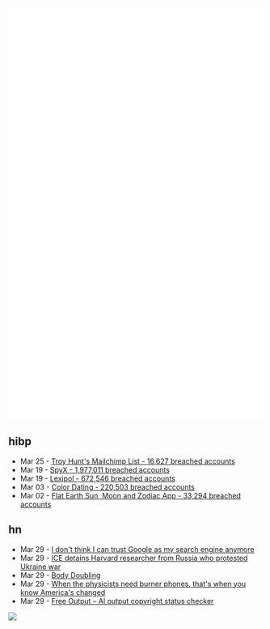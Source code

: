 ![Metrics](https://raw.githubusercontent.com/phixion/phixion/master/metrics.svg)

## hibp

<!--
for https://github.com/phixion/phixion/blob/main/.github/workflows/feeds.yml
-->
<!--START_SECTION:haveibeenpwnd-->
- Mar 25 - [Troy Hunt's Mailchimp List - 16,627 breached accounts](https://haveibeenpwned.com/PwnedWebsites#TroyHuntMailchimpList)
- Mar 19 - [SpyX - 1,977,011 breached accounts](https://haveibeenpwned.com/PwnedWebsites#SpyX)
- Mar 19 - [Lexipol - 672,546 breached accounts](https://haveibeenpwned.com/PwnedWebsites#Lexipol)
- Mar 03 - [Color Dating - 220,503 breached accounts](https://haveibeenpwned.com/PwnedWebsites#ColorDating)
- Mar 02 - [Flat Earth Sun, Moon and Zodiac App - 33,294 breached accounts](https://haveibeenpwned.com/PwnedWebsites#FlatEarthDave)
<!--END_SECTION:haveibeenpwnd-->

## hn

<!--
for https://github.com/phixion/phixion/blob/main/.github/workflows/feeds.yml
-->
<!--START_SECTION:hn-->
- Mar 29 - [I don't think I can trust Google as my search engine anymore](https://www.androidpolice.com/google-search-engine-lost-my-trust/)
- Mar 29 - [ICE detains Harvard researcher from Russia who protested Ukraine war](https://www.washingtonpost.com/immigration/2025/03/28/harvard-researcher-detained-ice-russia-deportation/)
- Mar 29 - [Body Doubling](https://en.wikipedia.org/wiki/Body_doubling)
- Mar 29 - [When the physicists need burner phones, that's when you know America's changed](https://www.theguardian.com/us-news/2025/mar/29/when-the-physicists-need-burner-phones-thats-when-you-know-americas-changed)
- Mar 29 - [Free Output – AI output copyright status checker](https://freeoutput.org/)
<!--END_SECTION:hn-->

<!--
for https://yhype.me
-->
![](https://hit.yhype.me/github/profile?user_id=13013670)
